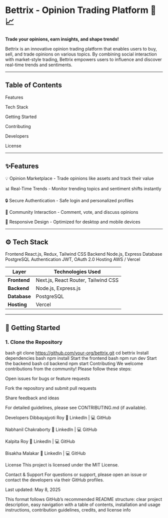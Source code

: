 # Bettrix - Opinion Trading Platform 💬📈
**Trade your opinions, earn insights, and shape trends!**

Bettrix is an innovative opinion trading platform that enables users to buy, sell, and trade opinions on various topics. By combining social interaction with market-style trading, Bettrix empowers users to influence and discover real-time trends and sentiments.

---

## Table of Contents
Features

Tech Stack

Getting Started

Contributing

Developers

License

---

## ✨Features
💡 Opinion Marketplace - Trade opinions like assets and track their value

📊 Real-Time Trends - Monitor trending topics and sentiment shifts instantly

🔒 Secure Authentication - Safe login and personalized profiles

🤝 Community Interaction - Comment, vote, and discuss opinions

📱 Responsive Design - Optimized for desktop and mobile devices

---

## ⚙️ Tech Stack
Frontend	React.js, Redux, Tailwind CSS
Backend	Node.js, Express
Database	PostgreSQL
Authentication	JWT, OAuth 2.0
Hosting	AWS / Vercel


| Layer | Technologies Used |
|------------|----------------------------------------------------|
| **Frontend** | Next.js, React Router, Tailwind CSS |
| **Backend** | Node.js, Express.js |
| **Database** | PostgreSQL |
| **Hosting** | Vercel |

---

## 🚀 Getting Started
### 1. Clone the Repository
bash
git clone https://github.com/your-org/bettrix.git
cd bettrix
Install dependencies
bash
npm install
Start the frontend
bash
npm run dev
Start the backend
bash
cd backend
npm start
Contributing
We welcome contributions from the community! Please follow these steps:

Open issues for bugs or feature requests

Fork the repository and submit pull requests

Share feedback and ideas

For detailed guidelines, please see CONTRIBUTING.md (if available).

Developers
Dibbayajyoti Roy
🔗 LinkedIn | 💻 GitHub

Nabhanil Chakraborty
🔗 LinkedIn | 💻 GitHub

Kalpita Roy
🔗 LinkedIn | 💻 GitHub

Bisakha Malakar
🔗 LinkedIn | 💻 GitHub

License
This project is licensed under the MIT License.

Contact & Support
For questions or support, please open an issue or contact the developers via their GitHub profiles.

Last updated: May 8, 2025

This format follows GitHub’s recommended README structure: clear project description, easy navigation with a table of contents, installation and usage instructions, contribution guidelines, credits, and license info
